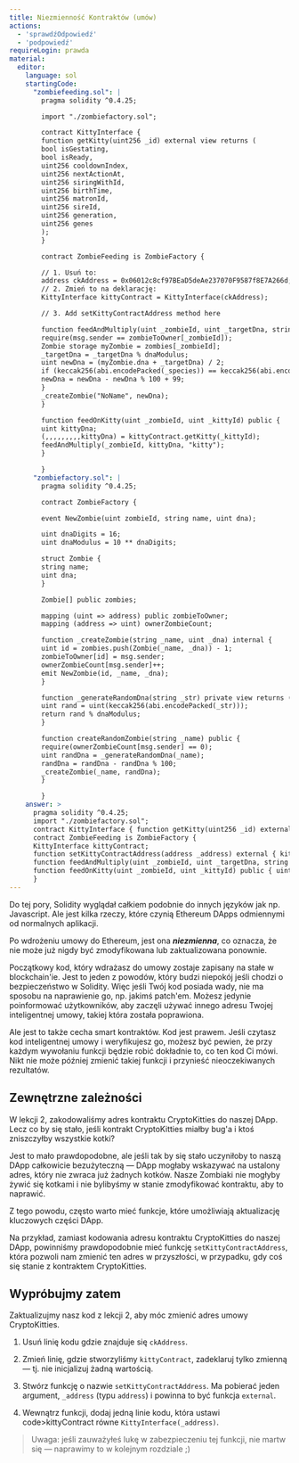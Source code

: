 ```yaml
---
title: Niezmienność Kontraktów (umów)
actions:
  - 'sprawdźOdpowiedź'
  - 'podpowiedź'
requireLogin: prawda
material:
  editor:
    language: sol
    startingCode:
      "zombiefeeding.sol": |
        pragma solidity ^0.4.25;

        import "./zombiefactory.sol";

        contract KittyInterface {
        function getKitty(uint256 _id) external view returns (
        bool isGestating,
        bool isReady,
        uint256 cooldownIndex,
        uint256 nextActionAt,
        uint256 siringWithId,
        uint256 birthTime,
        uint256 matronId,
        uint256 sireId,
        uint256 generation,
        uint256 genes
        );
        }

        contract ZombieFeeding is ZombieFactory {

        // 1. Usuń to:
        address ckAddress = 0x06012c8cf97BEaD5deAe237070F9587f8E7A266d;
        // 2. Zmień to na deklarację:
        KittyInterface kittyContract = KittyInterface(ckAddress);

        // 3. Add setKittyContractAddress method here

        function feedAndMultiply(uint _zombieId, uint _targetDna, string _species) public {
        require(msg.sender == zombieToOwner[_zombieId]);
        Zombie storage myZombie = zombies[_zombieId];
        _targetDna = _targetDna % dnaModulus;
        uint newDna = (myZombie.dna + _targetDna) / 2;
        if (keccak256(abi.encodePacked(_species)) == keccak256(abi.encodePacked("kitty"))) {
        newDna = newDna - newDna % 100 + 99;
        }
        _createZombie("NoName", newDna);
        }

        function feedOnKitty(uint _zombieId, uint _kittyId) public {
        uint kittyDna;
        (,,,,,,,,,kittyDna) = kittyContract.getKitty(_kittyId);
        feedAndMultiply(_zombieId, kittyDna, "kitty");
        }

        }
      "zombiefactory.sol": |
        pragma solidity ^0.4.25;

        contract ZombieFactory {

        event NewZombie(uint zombieId, string name, uint dna);

        uint dnaDigits = 16;
        uint dnaModulus = 10 ** dnaDigits;

        struct Zombie {
        string name;
        uint dna;
        }

        Zombie[] public zombies;

        mapping (uint => address) public zombieToOwner;
        mapping (address => uint) ownerZombieCount;

        function _createZombie(string _name, uint _dna) internal {
        uint id = zombies.push(Zombie(_name, _dna)) - 1;
        zombieToOwner[id] = msg.sender;
        ownerZombieCount[msg.sender]++;
        emit NewZombie(id, _name, _dna);
        }

        function _generateRandomDna(string _str) private view returns (uint) {
        uint rand = uint(keccak256(abi.encodePacked(_str)));
        return rand % dnaModulus;
        }

        function createRandomZombie(string _name) public {
        require(ownerZombieCount[msg.sender] == 0);
        uint randDna = _generateRandomDna(_name);
        randDna = randDna - randDna % 100;
        _createZombie(_name, randDna);
        }

        }
    answer: >
      pragma solidity ^0.4.25;
      import "./zombiefactory.sol";
      contract KittyInterface { function getKitty(uint256 _id) external view returns ( bool isGestating, bool isReady, uint256 cooldownIndex, uint256 nextActionAt, uint256 siringWithId, uint256 birthTime, uint256 matronId, uint256 sireId, uint256 generation, uint256 genes ); }
      contract ZombieFeeding is ZombieFactory {
      KittyInterface kittyContract;
      function setKittyContractAddress(address _address) external { kittyContract = KittyInterface(_address); }
      function feedAndMultiply(uint _zombieId, uint _targetDna, string _species) public { require(msg.sender == zombieToOwner[_zombieId]); Zombie storage myZombie = zombies[_zombieId]; _targetDna = _targetDna % dnaModulus; uint newDna = (myZombie.dna + _targetDna) / 2; if (keccak256(abi.encodePacked(_species)) == keccak256(abi.encodePacked("kitty"))) { newDna = newDna - newDna % 100 + 99; } _createZombie("NoName", newDna); }
      function feedOnKitty(uint _zombieId, uint _kittyId) public { uint kittyDna; (,,,,,,,,,kittyDna) = kittyContract.getKitty(_kittyId); feedAndMultiply(_zombieId, kittyDna, "kitty"); }
      }
---
```


Do tej pory, Solidity wyglądał całkiem podobnie do innych języków jak np. Javascript. Ale jest kilka rzeczy, które czynią Ethereum DApps odmiennymi od normalnych aplikacji.

Po wdrożeniu umowy do Ethereum, jest ona ***niezmienna***, co oznacza, że nie może już nigdy być zmodyfikowana lub zaktualizowana ponownie.

Początkowy kod, który wdrażasz do umowy zostaje zapisany na stałe w blockchain'ie. Jest to jeden z powodów, który budzi niepokój jeśli chodzi o bezpieczeństwo w Solidity. Więc jeśli Twój kod posiada wady, nie ma sposobu na naprawienie go, np. jakimś patch'em. Możesz jedynie poinformować użytkowników, aby zaczęli używać innego adresu Twojej inteligentnej umowy, takiej która została poprawiona.

Ale jest to także cecha smart kontraktów. Kod jest prawem. Jeśli czytasz kod inteligentnej umowy i weryfikujesz go, możesz być pewien, że przy każdym wywołaniu funkcji będzie robić dokładnie to, co ten kod Ci mówi. Nikt nie może później zmienić takiej funkcji i przynieść nieoczekiwanych rezultatów.

## Zewnętrzne zależności

W lekcji 2, zakodowaliśmy adres kontraktu CryptoKitties do naszej DApp. Lecz co by się stało, jeśli kontrakt CryptoKitties miałby bug'a i ktoś zniszczyłby wszystkie kotki?

Jest to mało prawdopodobne, ale jeśli tak by się stało uczyniłoby to naszą DApp całkowicie bezużyteczną — DApp mogłaby wskazywać na ustalony adres, który nie zwraca już żadnych kotków. Nasze Zombiaki nie mogłyby żywić się kotkami i nie bylibyśmy w stanie zmodyfikować kontraktu, aby to naprawić.

Z tego powodu, często warto mieć funkcje, które umożliwiają aktualizację kluczowych części DApp.

Na przykład, zamiast kodowania adresu kontraktu CryptoKitties do naszej DApp, powinniśmy prawdopodobnie mieć funkcję `setKittyContractAddress`, która pozwoli nam zmienić ten adres w przyszłości, w przypadku, gdy coś się stanie z kontraktem CryptoKitties.

## Wypróbujmy zatem

Zaktualizujmy nasz kod z lekcji 2, aby móc zmienić adres umowy CryptoKitties.

1. Usuń linię kodu gdzie znajduje się `ckAddress`.

2. Zmień linię, gdzie stworzyliśmy `kittyContract`, zadeklaruj tylko zmienną — tj. nie inicjalizuj żadną wartością.

3. Stwórz funkcję o nazwie `setKittyContractAddress`. Ma pobierać jeden argument, `_address` (typu `address`) i powinna to być funkcja `external`.

4. Wewnątrz funkcji, dodaj jedną linie kodu, która ustawi code>kittyContract</code> równe `KittyInterface(_address)`.

> Uwaga: jeśli zauważyłeś lukę w zabezpieczeniu tej funkcji, nie martw się — naprawimy to w kolejnym rozdziale ;)